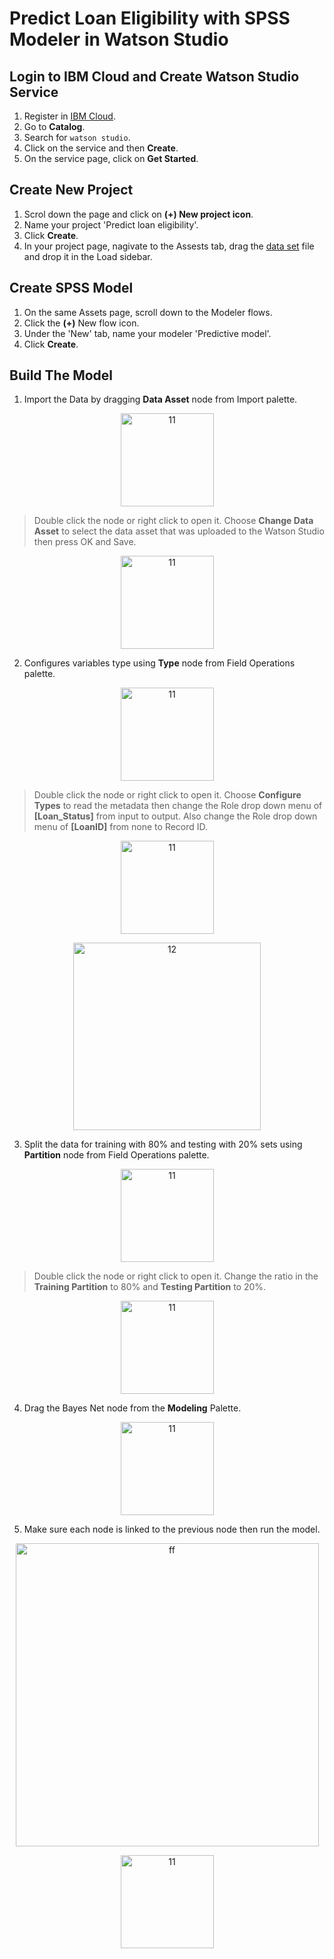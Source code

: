 # Predict Loan Eligibility with SPSS Modeler in Watson Studio

## Login to IBM Cloud and Create Watson Studio Service
1. Register in [IBM Cloud](https://ibm.biz/BdYmuL).
2. Go to **Catalog**.
3. Search for `watson studio`.
4. Click on the service and then **Create**.
5. On the service page, click on **Get Started**.

## Create New Project
1. Scrol down the page and click on **(+) New project icon**.
2. Name your project 'Predict loan eligibility'.
3. Click **Create**.
4. In your project page, nagivate to the Assests tab, drag the [data set](https://github.com/DevExCodeHub/Loan_eligibility_lab/blob/master/Data/train.csv) file and drop it in the Load sidebar.

## Create SPSS Model
1. On the same Assets page, scroll down to the Modeler flows.
2. Click the **(+)** New flow icon.
3. Under the 'New' tab, name your modeler 'Predictive model'.
4. Click **Create**.

## Build The Model
1. Import the Data by dragging **Data Asset** node from Import palette.
<p align="center"><img width="149" alt="11" src="https://user-images.githubusercontent.com/37486654/45348582-bed3e300-b5b7-11e8-9884-d0aa2982a318.PNG">
  
 >Double click the node or right click to open it. Choose **Change Data Asset** to select the data asset that was uploaded to the Watson Studio then press OK and Save.
 
 <p align="center"><img width="149" alt="11" src="https://user-images.githubusercontent.com/37486654/45630471-6a41d380-baa1-11e8-87cc-c5e3d73696d8.png">
  


2. Configures  variables  type using **Type** node from Field Operations palette.
<p align="center"><img width="149" alt="11" src="https://user-images.githubusercontent.com/37486654/45349630-7d910280-b5ba-11e8-8465-b13448bfcaf6.png">
  
 >Double click the node or right click to open it. Choose **Configure Types** to read the metadata then change the Role drop down menu of **[Loan_Status]** from input to output. Also change the Role drop down menu of **[LoanID]** from none to Record ID. 

<p align="center"><img width="149" alt="11" src="https://user-images.githubusercontent.com/37486654/45630472-6a41d380-baa1-11e8-9699-915869462ffd.png">
  
<p align="center"><img width="300" alt="12" src="https://user-images.githubusercontent.com/37486654/45630475-6ada6a00-baa1-11e8-8670-cf8ad84e71cc.png"> 

3. Split  the data for training with 80% and testing with 20% sets using **Partition** node from Field Operations palette.
<p align="center"><img width="149" alt="11" src="https://user-images.githubusercontent.com/37486654/45349644-87b30100-b5ba-11e8-917f-57205a0cf9e9.png">

>Double click the node or right click to open it. Change the ratio in the **Training Partition** to 80% and **Testing Partition** to 20%.

<p align="center"><img width="149" alt="11" src="https://user-images.githubusercontent.com/37486654/45630476-6ada6a00-baa1-11e8-8e9e-6a735805338d.png">


4. Drag the Bayes Net node from the **Modeling** Palette.
<p align="center"><img width="149" alt="11" src="https://user-images.githubusercontent.com/37486654/45349655-8d104b80-b5ba-11e8-8f6c-4fd644a12ba8.png">

5. Make sure each node is linked to the previous node then run the model.
<p align="center"><img width="485" alt="ff" src="https://user-images.githubusercontent.com/37486654/45350098-b4b3e380-b5bb-11e8-97a5-0b815e4205e4.PNG">
  
<p align="center"><img width="149" alt="11" src="https://user-images.githubusercontent.com/37486654/45630477-6b730080-baa1-11e8-841d-aad942e74f00.png">


